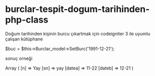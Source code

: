 # burclar-tespit-dogum-tarihinden-php-class

Doğum tarihinden kişinin burcu çıkartmak için codeigniter 3 ile uyumlu çalışan kütüphane 


$buc  =	$this->Burclar_model->SetBurc('1991-12-21');

sonuç orneği

Array ( [n] => Yay [sn] => yay [datea] => 11-22 [dateb] => 12-21 )
